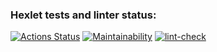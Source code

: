 ### Hexlet tests and linter status:

[![Actions Status](https://github.com/w0lrid/frontend-project-lvl1/workflows/hexlet-check/badge.svg)](https://github.com/w0lrid/frontend-project-lvl1/actions)
[![Maintainability](https://api.codeclimate.com/v1/badges/a99a88d28ad37a79dbf6/maintainability)](https://codeclimate.com/github/codeclimate/codeclimate/maintainability)
[![lint-check](https://github.com/w0lrid/frontend-project-lvl1/actions/workflows/lint-check.yml/badge.svg?branch=main)](https://github.com/w0lrid/frontend-project-lvl1/actions/workflows/lint-check.yml)

